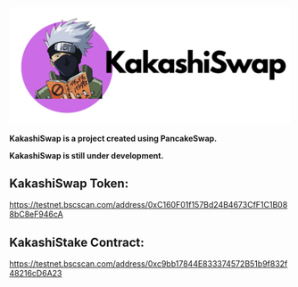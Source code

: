 ![This is an image](./kakashiSwapLogo.png)

**KakashiSwap is a project created using PancakeSwap.**

**KakashiSwap is still under development.**

## KakashiSwap Token:
https://testnet.bscscan.com/address/0xC160F01f157Bd24B4673CfF1C1B088bC8eF946cA

## KakashiStake Contract:
https://testnet.bscscan.com/address/0xc9bb17844E833374572B51b9f832f48216cD6A23